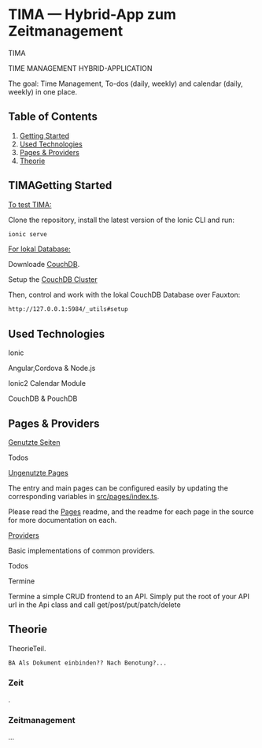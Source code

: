 # TIMA — Hybrid-App zum Zeitmanagement

TIMA

TIME MANAGEMENT HYBRID-APPLICATION

The goal: Time Management, To-dos (daily, weekly) and calendar (daily, weekly) in one place.


## Table of Contents

1. [Getting Started](#getting-started)
2. [Used Technologies](#used-technologies)
3. [Pages & Providers](#pages-providers)
4. [Theorie](#Theorie)

## <a name="getting-started">TIMA</a>Getting Started

<u>To test TIMA:</u>

Clone the repository, install the latest version of the Ionic CLI and run:

```bash
ionic serve
```

<u>For lokal Database:</u>

Downloade [CouchDB](http://couchdb.apache.org).

Setup the [CouchDB Cluster](http://docs.couchdb.org/en/latest/install/setup.html)   

Then, control and work with the lokal CouchDB Database over Fauxton: 

```bash
http://127.0.0.1:5984/_utils#setup
```


## Used Technologies

 Ionic

 Angular,Cordova & Node.js

 Ionic2 Calendar Module

 CouchDB & PouchDB


## Pages & Providers

<u>Genutzte Seiten</u>

Todos

<u>Ungenutzte Pages</u>

The entry and main pages can be configured easily by updating the corresponding
variables in
[src/pages/index.ts](https://github.com/ionic-team/starters/blob/master/ionic-angular/official/super/src/pages/index.ts).

Please read the
[Pages](https://github.com/ionic-team/starters/tree/master/ionic-angular/official/super/src/pages)
readme, and the readme for each page in the source for more documentation on
each.

<u>Providers</u>

Basic implementations of common providers.

Todos

Termine

Termine
  a simple CRUD frontend to an API. Simply put the root of
  your API url in the Api class and call get/post/put/patch/delete 


## Theorie

TheorieTeil. 
  
    BA Als Dokument einbinden?? Nach Benotung?...

### Zeit

.

### Zeitmanagement

...
